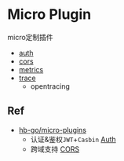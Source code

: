 # Micro Plugin

micro定制插件

- [auth](/gateway/plugin/auth)
- [cors](/gateway/plugin/cors)
- [metrics](/gateway/plugin/metrics)
- [trace](/gateway/plugin/trace)
	- opentracing

## Ref

- [hb-go/micro-plugins](https://github.com/hb-go/micro-plugins)
	- 认证&鉴权`JWT`+`Casbin` [Auth](https://github.com/hb-go/micro-plugins/tree/master/micro/auth)
    - 跨域支持 [CORS](https://github.com/hb-go/micro-plugins/tree/master/micro/cors)
